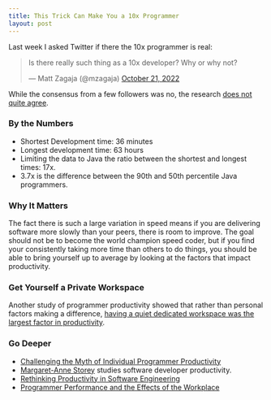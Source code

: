```yaml
---
title: This Trick Can Make You a 10x Programmer
layout: post
---
```

Last week I asked Twitter if there the 10x programmer is real:

<blockquote class="twitter-tweet"><p lang="en" dir="ltr">Is there really such thing as a 10x developer? Why or why not?</p>&mdash; Matt Zagaja (@mzagaja) <a href="https://twitter.com/mzagaja/status/1583431793566715904?ref_src=twsrc%5Etfw">October 21, 2022</a></blockquote> <script async src="https://platform.twitter.com/widgets.js" charset="utf-8"></script>

While the consensus from a few followers was no, the research [does not quite agree](https://third-bit.com/2022/08/14/ese-vignette/).

### By the Numbers
* Shortest Development time: 36 minutes
* Longest development time: 63 hours
* Limiting the data to Java the ratio between the shortest and longest times: 17x.
* 3.7x is the difference between the 90th and 50th percentile Java programmers.

### Why It Matters
The fact there is such a large variation in speed means if you are delivering software more slowly than your peers, there is room to improve. The goal should not be to become the world champion speed coder, but if you find your consistently taking more time than others to do things, you should be able to bring yourself up to average by looking at the factors that impact productivity.

### Get Yourself a Private Workspace
Another study of programmer productivity showed that rather than personal factors making a difference, [having a quiet dedicated workspace was the largest factor in productivity](https://medium.com/ingeniouslysimple/the-origins-of-the-10x-developer-2e0177ecef60).

### Go Deeper
* [Challenging the Myth of Individual Programmer Productivity](https://insights.sei.cmu.edu/blog/programmer-moneyball-challenging-the-myth-of-individual-programmer-productivity/)
* [Margaret-Anne Storey](https://www.margaretstorey.com/) studies software developer productivity.
* [Rethinking Productivity in Software Engineering](https://link.springer.com/book/10.1007/978-1-4842-4221-6)
* [Programmer Performance and the Effects of the Workplace](https://dl.acm.org/doi/pdf/10.5555/319568.319651)

